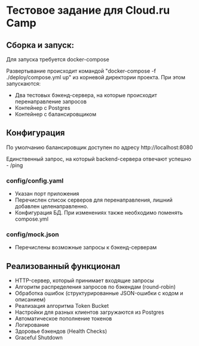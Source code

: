 # Тестовое задание для Cloud.ru Camp

## Сборка и запуск:
Для запуска требуется docker-compose

Развертывание происходит командой "docker-compose -f ./deploy/compose.yml up" из корневой директории проекта. При этом запускаются:
* Два тестовых бэкенд-сервера, на которые происходит перенаправление запросов
* Контейнер с Postgres
* Контейнер с балансировщиком

## Конфигурация
По умолчанию балансировщик доступен по адресу http://localhost:8080

Единственный запрос, на который backend-сервера отвечают успешно - /ping
### config/config.yaml
  * Указан порт приложения
  * Перечислен список серверов для перенаправления, лишний добавлен целенаправленно.
  * Конфигурация БД. При изменениях также необходимо поменять compose.yml
### config/mock.json
  * Перечислены возможные запросы к бэкенд-серверам

## Реализованный функционал
* HTTP-сервер, который принимает входящие запросы
* Алгоритм распределения запросов по бэкендам (round-robin)
* Обработка ошибок (структурированные JSON-ошибки с кодом и описанием)
* Реализация алгоритма Token Bucket
* Настройки для разных клиентов загружаются из Postgres
* Автоматическое пополнение токенов
* Логирование
* Здоровье бэкендов (Health Checks)
* Graceful Shutdown
